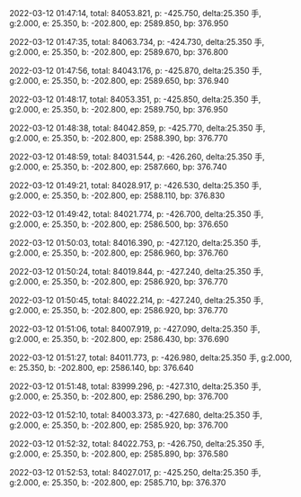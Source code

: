 2022-03-12 01:47:14, total: 84053.821, p: -425.750, delta:25.350 手, g:2.000, e: 25.350, b: -202.800, ep: 2589.850, bp: 376.950

2022-03-12 01:47:35, total: 84063.734, p: -424.730, delta:25.350 手, g:2.000, e: 25.350, b: -202.800, ep: 2589.670, bp: 376.800

2022-03-12 01:47:56, total: 84043.176, p: -425.870, delta:25.350 手, g:2.000, e: 25.350, b: -202.800, ep: 2589.650, bp: 376.940

2022-03-12 01:48:17, total: 84053.351, p: -425.850, delta:25.350 手, g:2.000, e: 25.350, b: -202.800, ep: 2589.750, bp: 376.950

2022-03-12 01:48:38, total: 84042.859, p: -425.770, delta:25.350 手, g:2.000, e: 25.350, b: -202.800, ep: 2588.390, bp: 376.770

2022-03-12 01:48:59, total: 84031.544, p: -426.260, delta:25.350 手, g:2.000, e: 25.350, b: -202.800, ep: 2587.660, bp: 376.740

2022-03-12 01:49:21, total: 84028.917, p: -426.530, delta:25.350 手, g:2.000, e: 25.350, b: -202.800, ep: 2588.110, bp: 376.830

2022-03-12 01:49:42, total: 84021.774, p: -426.700, delta:25.350 手, g:2.000, e: 25.350, b: -202.800, ep: 2586.500, bp: 376.650

2022-03-12 01:50:03, total: 84016.390, p: -427.120, delta:25.350 手, g:2.000, e: 25.350, b: -202.800, ep: 2586.960, bp: 376.760

2022-03-12 01:50:24, total: 84019.844, p: -427.240, delta:25.350 手, g:2.000, e: 25.350, b: -202.800, ep: 2586.920, bp: 376.770

2022-03-12 01:50:45, total: 84022.214, p: -427.240, delta:25.350 手, g:2.000, e: 25.350, b: -202.800, ep: 2586.920, bp: 376.770

2022-03-12 01:51:06, total: 84007.919, p: -427.090, delta:25.350 手, g:2.000, e: 25.350, b: -202.800, ep: 2586.430, bp: 376.690

2022-03-12 01:51:27, total: 84011.773, p: -426.980, delta:25.350 手, g:2.000, e: 25.350, b: -202.800, ep: 2586.140, bp: 376.640

2022-03-12 01:51:48, total: 83999.296, p: -427.310, delta:25.350 手, g:2.000, e: 25.350, b: -202.800, ep: 2586.290, bp: 376.700

2022-03-12 01:52:10, total: 84003.373, p: -427.680, delta:25.350 手, g:2.000, e: 25.350, b: -202.800, ep: 2585.920, bp: 376.700

2022-03-12 01:52:32, total: 84022.753, p: -426.750, delta:25.350 手, g:2.000, e: 25.350, b: -202.800, ep: 2585.890, bp: 376.580

2022-03-12 01:52:53, total: 84027.017, p: -425.250, delta:25.350 手, g:2.000, e: 25.350, b: -202.800, ep: 2585.710, bp: 376.370
